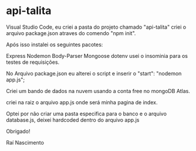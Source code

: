 # api-talita
 Visual Studio Code, eu criei a pasta do projeto chamado "api-talita" criei o arquivo package.json atraves do comendo "npm init".

Após isso instalei os seguintes pacotes: 

Express 
Nodemon
Body-Parser
Mongoose
dotenv
usei o insominia para os testes de requisições.

No Arquivo package.json eu alterei o script e inserir o "start": "nodemon app.js";

Criei um bando de dados na nuvem usando a conta free no mongoDB Atlas.

criei na raiz o arquivo app.js onde será minha pagina de index. 

Optei por não criar uma pasta especifica para o banco e o arquivo database.js, deixei hardcoded dentro do arquivo app.js

 Obrigado! 

 Raí Nascimento
